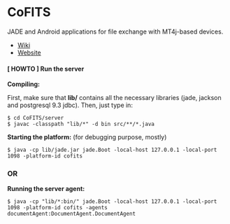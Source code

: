 CoFITS
======

JADE and Android applications for file exchange with MT4j-based devices.


* [Wiki](https://github.com/hkaj/CoFITS/wiki)
* [Website](http://hkaj.github.io/CoFITS/)

#### [ HOWTO ] Run the server

__Compiling:__

First, make sure that __lib/__ contains all the necessary libraries (jade, jackson and postgresql 9.3 jdbc). Then, just type in:

```
$ cd CoFITS/server
$ javac -classpath "lib/*" -d bin src/**/*.java
```

__Starting the platform:__ (for debugging purpose, mostly)
```
$ java -cp lib/jade.jar jade.Boot -local-host 127.0.0.1 -local-port 1098 -platform-id cofits
```

### OR

__Running the server agent:__
```
$ java -cp "lib/*:bin/" jade.Boot -local-host 127.0.0.1 -local-port 1098 -platform-id cofits -agents documentAgent:DocumentAgent.DocumentAgent
```
